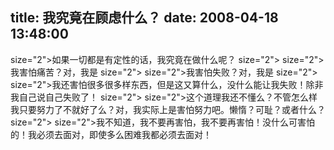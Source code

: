 title: 我究竟在顾虑什么？
date: 2008-04-18 13:48:00
---

  
  size="2">如果一切都是有定性的话，我究竟在做什么呢？  size="2">   size="2">我害怕痛苦？对，我是  size="2">   size="2">我害怕失败？对，我是  size="2">   size="2">我还害怕很多很多样东西，但是这又算什么，没什么能让我失败！除非我自己说自己失败了！  size="2">   size="2">这个道理我还不懂么？不管怎么样我只要努力了不就好了么？对，我实际上是害怕努力吧。懒惰？可耻？或者什么？  size="2">   size="2">我不知道，我不要再害怕，我不要再害怕！没什么可害怕的！我必须去面对，即使多么困难我都必须去面对！
